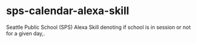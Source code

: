 # sps-calendar-alexa-skill
Seattle Public School (SPS) Alexa Skill denoting if school is in session or not for a given day,.
